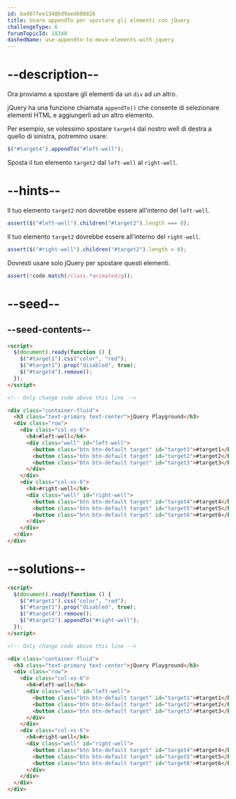 ```yaml
---
id: bad87fee1348bd9aed608826
title: Usare appendTo per spostare gli elementi con jQuery
challengeType: 6
forumTopicId: 18340
dashedName: use-appendto-to-move-elements-with-jquery
---
```


# --description--

Ora proviamo a spostare gli elementi da un `div` ad un altro.

jQuery ha una funzione chiamata `appendTo()` che consente di selezionare elementi HTML e aggiungerli ad un altro elemento.

Per esempio, se volessimo spostare `target4` dal nostro well di destra a quello di sinistra, potremmo usare:

```js
$("#target4").appendTo("#left-well");
```

Sposta il tuo elemento `target2` dal `left-well` al `right-well`.

# --hints--

Il tuo elemento `target2` non dovrebbe essere all'interno del `left-well`.

```js
assert($("#left-well").children("#target2").length === 0);
```

Il tuo elemento `target2` dovrebbe essere all'interno del `right-well`.

```js
assert($("#right-well").children("#target2").length > 0);
```

Dovresti usare solo jQuery per spostare questi elementi.

```js
assert(!code.match(/class.*animated/g));
```

# --seed--

## --seed-contents--

```html
<script>
  $(document).ready(function () {
    $("#target1").css("color", "red");
    $("#target1").prop("disabled", true);
    $("#target4").remove();
  });
</script>

<!-- Only change code above this line -->

<div class="container-fluid">
  <h3 class="text-primary text-center">jQuery Playground</h3>
  <div class="row">
    <div class="col-xs-6">
      <h4>#left-well</h4>
      <div class="well" id="left-well">
        <button class="btn btn-default target" id="target1">#target1</button>
        <button class="btn btn-default target" id="target2">#target2</button>
        <button class="btn btn-default target" id="target3">#target3</button>
      </div>
    </div>
    <div class="col-xs-6">
      <h4>#right-well</h4>
      <div class="well" id="right-well">
        <button class="btn btn-default target" id="target4">#target4</button>
        <button class="btn btn-default target" id="target5">#target5</button>
        <button class="btn btn-default target" id="target6">#target6</button>
      </div>
    </div>
  </div>
</div>
```

# --solutions--

```html
<script>
  $(document).ready(function () {
    $("#target1").css("color", "red");
    $("#target1").prop("disabled", true);
    $("#target4").remove();
    $("#target2").appendTo("#right-well");
  });
</script>

<!-- Only change code above this line -->

<div class="container-fluid">
  <h3 class="text-primary text-center">jQuery Playground</h3>
  <div class="row">
    <div class="col-xs-6">
      <h4>#left-well</h4>
      <div class="well" id="left-well">
        <button class="btn btn-default target" id="target1">#target1</button>
        <button class="btn btn-default target" id="target2">#target2</button>
        <button class="btn btn-default target" id="target3">#target3</button>
      </div>
    </div>
    <div class="col-xs-6">
      <h4>#right-well</h4>
      <div class="well" id="right-well">
        <button class="btn btn-default target" id="target4">#target4</button>
        <button class="btn btn-default target" id="target5">#target5</button>
        <button class="btn btn-default target" id="target6">#target6</button>
      </div>
    </div>
  </div>
</div>
```
